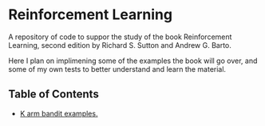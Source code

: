# Reinforcement Learning
A repository of code to suppor the study of the book Reinforcement Learning, second edition by Richard S. Sutton and Andrew G. Barto.

Here I plan on implimening some of the examples the book will go over, and some of my own tests to better understand and learn the material. 

## Table of Contents
 - [K arm bandit examples.](src/chapter_02/learn_from_bandits.rs)
